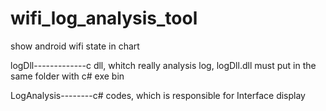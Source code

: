 # wifi_log_analysis_tool

show android wifi state in chart

logDll-------------c dll, whitch really analysis log, logDll.dll must put in the same folder with c# exe bin

LogAnalysis--------c# codes, which is responsible for Interface display